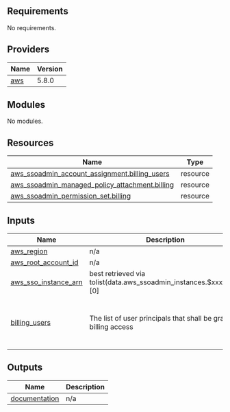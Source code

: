 <!-- BEGIN_TF_DOCS -->
## Requirements

No requirements.

## Providers

| Name | Version |
|------|---------|
| <a name="provider_aws"></a> [aws](#provider\_aws) | 5.8.0 |

## Modules

No modules.

## Resources

| Name | Type |
|------|------|
| [aws_ssoadmin_account_assignment.billing_users](https://registry.terraform.io/providers/hashicorp/aws/latest/docs/resources/ssoadmin_account_assignment) | resource |
| [aws_ssoadmin_managed_policy_attachment.billing](https://registry.terraform.io/providers/hashicorp/aws/latest/docs/resources/ssoadmin_managed_policy_attachment) | resource |
| [aws_ssoadmin_permission_set.billing](https://registry.terraform.io/providers/hashicorp/aws/latest/docs/resources/ssoadmin_permission_set) | resource |

## Inputs

| Name | Description | Type | Default | Required |
|------|-------------|------|---------|:--------:|
| <a name="input_aws_region"></a> [aws\_region](#input\_aws\_region) | n/a | `string` | n/a | yes |
| <a name="input_aws_root_account_id"></a> [aws\_root\_account\_id](#input\_aws\_root\_account\_id) | n/a | `string` | n/a | yes |
| <a name="input_aws_sso_instance_arn"></a> [aws\_sso\_instance\_arn](#input\_aws\_sso\_instance\_arn) | best retrieved via tolist(data.aws\_ssoadmin\_instances.$xxx.arns)[0] | `string` | n/a | yes |
| <a name="input_billing_users"></a> [billing\_users](#input\_billing\_users) | The list of user principals that shall be granted billing access | <pre>list(object({<br>    principal_id = string, # Note: currently its not possible to look up users by username with AWS SSO via terraform, we have to hardcode the ids.<br>    email        = string,<br>  }))</pre> | `[]` | no |

## Outputs

| Name | Description |
|------|-------------|
| <a name="output_documentation"></a> [documentation](#output\_documentation) | n/a |
<!-- END_TF_DOCS -->